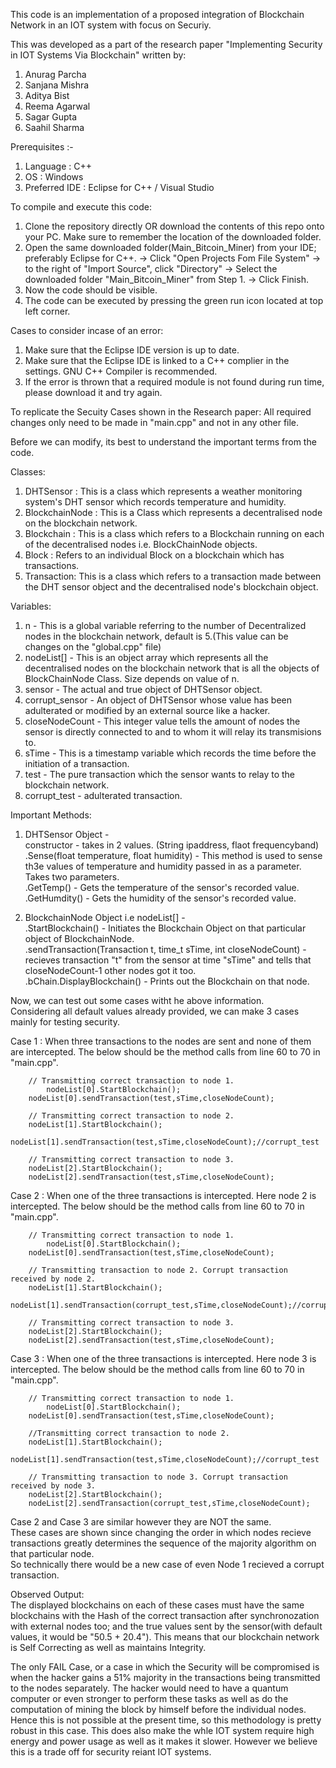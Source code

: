 This code is an implementation of a proposed integration of Blockchain Network in an IOT system with focus on Securiy. 

This was developed as a part of the research paper "Implementing Security in IOT Systems Via Blockchain" written by:
1. Anurag Parcha
2. Sanjana Mishra
3. Aditya Bist
4. Reema Agarwal
5. Sagar Gupta
6. Saahil Sharma

Prerequisites :-
1. Language : C++
2. OS : Windows
3. Preferred IDE : Eclipse for C++ / Visual Studio

To compile and execute this code:
1. Clone the repository directly OR download the contents of this repo onto your PC. Make sure to remember the location of the downloaded folder.
2. Open the same downloaded folder(Main_Bitcoin_Miner) from your IDE; preferably Eclipse for C++.
  -> Click "Open Projects Fom File System" 
  -> to the right of "Import Source", click "Directory" 
  -> Select the downloaded folder "Main_Bitcoin_Miner" from Step 1.
  -> Click Finish.
3. Now the code should be visible.
4. The code can be executed by pressing the green run icon located at top left corner.

Cases to consider incase of an error:
1. Make sure that the Eclipse IDE version is up to date.
2. Make sure that the Eclipse IDE is linked to a C++ complier in the settings. GNU C++ Compiler is recommended. 
3. If the error is thrown that a required module is not found during run time, please download it and try again.

To replicate the Secuity Cases shown in the Research paper:
All required changes only need to be made in "main.cpp" and not in any other file.

Before we can modify, its best to understand the important terms from the code.

Classes: 
1. DHTSensor : This is a class which represents a weather monitoring system's DHT sensor which records temperature and humidity.
2. BlockchainNode : This is a Class which represents a decentralised node on the blockchain network.
3. Blockchain : This is a class which refers to a Blockchain running on each of the decentralised nodes i.e. BlockChainNode objects.
4. Block : Refers to an individual Block on a blockchain which has transactions.
5. Transaction: This is a class which refers to a transaction made between the DHT sensor object and the decentralised node's blockchain object.

Variables:
1. n - This is a global variable referring to the number of Decentralized nodes in the blockchain network, default is 5.(This value can be changes on the "global.cpp" file)
2. nodeList[] - This is an object array which represents all the decentralised nodes on the blockchain network that is all the objects of BlockChainNode Class. Size depends on value of n.
3. sensor - The actual and true object of DHTSensor object. 
4. corrupt_sensor - An object of DHTSensor whose value has been adulterated or modified by an external source like a hacker.
5. closeNodeCount - This integer value tells the amount of nodes the sensor is directly connected to and to whom it will relay its transmisions to.
6. sTime - This is a timestamp variable which records the time before the initiation of a transaction.
7. test - The pure transaction which the sensor wants to relay to the blockchain network.
8. corrupt_test - adulterated transaction.

Important Methods:<br />
  1. DHTSensor Object - <br />
     constructor - takes in 2 values. (String ipaddress, flaot frequencyband)<br />
    .Sense(float temperature, float humidity) - This method is used to sense th3e values of temperature and humidity passed in as a parameter. Takes two parameters. <br />
    .GetTemp() - Gets the temperature of the sensor's recorded value.<br />
    .GetHumdity() - Gets the humidity of the sensor's recorded value.<br />
  
  2. BlockchainNode Object i.e nodeList[] - <br />
    .StartBlockchain() - Initiates the Blockchain Object on that particular object of BlockchainNode.<br />
    .sendTransaction(Transaction t, time_t sTime, int closeNodeCount) - recieves transaction "t" from the sensor at time "sTime" and tells that closeNodeCount-1 other nodes got it too.<br />
    .bChain.DisplayBlockchain() - Prints out the Blockchain on that node.<br />
    

Now, we can test out some cases witht he above information.<br />
Considering all default values already provided, we can make 3 cases mainly for testing security.<br />

Case 1 : When three transactions to the nodes are sent and none of them are intercepted. The below should be the method calls from line 60 to 70 in "main.cpp".<br />
    		
		// Transmitting correct transaction to node 1.
    		nodeList[0].StartBlockchain();
		nodeList[0].sendTransaction(test,sTime,closeNodeCount);

		// Transmitting correct transaction to node 2.
		nodeList[1].StartBlockchain();
		nodeList[1].sendTransaction(test,sTime,closeNodeCount);//corrupt_test

		// Transmitting correct transaction to node 3.
		nodeList[2].StartBlockchain();
		nodeList[2].sendTransaction(test,sTime,closeNodeCount);

Case 2 : When one of the three transactions is intercepted. Here node 2 is intercepted. The below should be the method calls from line 60 to 70 in "main.cpp".<br />
    		
		// Transmitting correct transaction to node 1.
    		nodeList[0].StartBlockchain();
		nodeList[0].sendTransaction(test,sTime,closeNodeCount);

		// Transmitting transaction to node 2. Corrupt transaction received by node 2.
		nodeList[1].StartBlockchain();
		nodeList[1].sendTransaction(corrupt_test,sTime,closeNodeCount);//corrupt_test

		// Transmitting correct transaction to node 3.
		nodeList[2].StartBlockchain();
		nodeList[2].sendTransaction(test,sTime,closeNodeCount);
    
Case 3 : When one of the three transactions is intercepted. Here node 3 is intercepted. The below should be the method calls from line 60 to 70 in "main.cpp".<br />
    	
		// Transmitting correct transaction to node 1.
    		nodeList[0].StartBlockchain();
		nodeList[0].sendTransaction(test,sTime,closeNodeCount);

		//Transmitting correct transaction to node 2.
		nodeList[1].StartBlockchain();
		nodeList[1].sendTransaction(test,sTime,closeNodeCount);//corrupt_test

		// Transmitting transaction to node 3. Corrupt transaction received by node 3.
		nodeList[2].StartBlockchain();
		nodeList[2].sendTransaction(corrupt_test,sTime,closeNodeCount);
  
Case 2 and Case 3 are similar however they are NOT the same.<br /> 
These cases are shown since changing the order in which nodes recieve transactions greatly determines the sequence of the majority algorithm on that particular node.<br />
So technically there would be a new case of even Node 1 recieved a corrupt transaction.<br />

Observed Output:<br />
The displayed blockchains on each of these cases must have the same blockchains with the Hash of the correct transaction after synchronozation with external nodes too;
and the true values sent by the sensor(with default values, it would be "50.5 + 20.4"). This means that our blockchain network is Self Correcting as well as maintains Integrity.

The only FAIL Case, or a case in which the Security will be compromised is when the hacker gains a 51% majority in the transactions being transmitted to the nodes separately. 
The hacker would need to have a quantum computer or even stronger to perform these tasks as well as do the computation of mining the block by himself before the individual nodes.<br />
Hence this is not possible at the present time, so this methodology is pretty robust in this case.
This does also make the whle IOT system require high energy and power usage as well as it makes it slower. However we believe this is a trade off for security reiant IOT systems.




